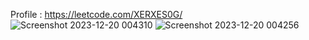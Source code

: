 Profile : https://leetcode.com/XERXES0G/ <br>
![Screenshot 2023-12-20 004310](https://github.com/XERXES-OG/LEETCODE-CONTEST/assets/95545385/989fdff9-94c9-4056-b6fb-cd1a76aa9e79)
![Screenshot 2023-12-20 004256](https://github.com/XERXES-OG/LEETCODE-CONTEST/assets/95545385/6eb07ef7-fc60-442e-929f-e208cbd32702)
